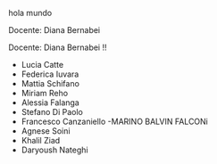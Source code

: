 hola mundo

Docente: Diana Bernabei



Docente: Diana Bernabei !!


- Lucia Catte
- Federica Iuvara
- Mattia Schifano
- Miriam Reho
- Alessia Falanga
- Stefano Di Paolo
- Francesco Canzaniello
-MARINO BALVIN FALCONi
- Agnese Soini
- Khalil Ziad
- Daryoush Nateghi

